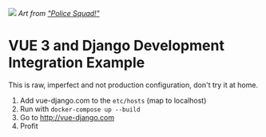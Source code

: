 ![](https://reposart.s3.eu-west-2.amazonaws.com/misc/django-vue.png)
*Art from ["Police Squad!"](https://en.wikipedia.org/wiki/Police_Squad!)*

# VUE 3 and Django Development Integration Example

This is raw, imperfect and not production configuration, don't try it at home.

1. Add vue-django.com to the `etc/hosts` (map to localhost)
2. Run with `docker-compose up --build`
3. Go to http://vue-django.com
4. Profit
